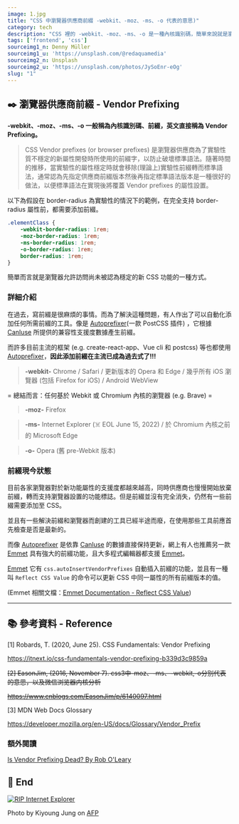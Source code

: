 ```yaml
---
image: 1.jpg
title: "CSS 中瀏覽器供應商前綴 -webkit、-moz、-ms、-o 代表的意思)"
category: tech
description: "CSS 裡的 -webkit、-moz、-ms、-o 是一種內核識別碼，簡單來說就是瀏覽器供應商解決瀏覽器兼容的問題所制定的前綴，每家瀏覽器不一定支援CSS最新的屬性，因此當失效時可能就是少了前綴字。"
tags: ['frontend', 'css']
sourceimg1_n: Denny Müller
sourceimg1_u: 'https://unsplash.com/@redaquamedia'
sourceimg2_n: Unsplash
sourceimg2_u: 'https://unsplash.com/photos/JySoEnr-eOg'
slug: "1"
---
```


## ✒️ 瀏覽器供應商前綴 - Vendor Prefixing
**-webkit、-moz、-ms、-o 一般稱為內核識別碼、前綴，英文直接稱為 Vendor Prefixing。**

> CSS Vendor prefixes (or browser prefixes) 是瀏覽器供應商為了實驗性質不穩定的新屬性開發時所使用的前綴字，以防止破壞標準語法。隨著時間的推移，當實驗性的屬性穩定時就會移除(理論上)實驗性前綴轉而標準語法，通常認為先指定供應商前綴版本然後再指定標準語法版本是一種很好的做法，以便標準語法在實現後將覆蓋 Vendor prefixes 的屬性設置。

以下為假設在 border-radius 為實驗性的情況下的範例，在完全支持 border-radius 屬性前，都需要添加前綴。
```css
.elementClass {
    -webkit-border-radius: 1rem;
    -moz-border-radius: 1rem;
    -ms-border-radius: 1rem;
    -o-border-radius: 1rem;
    border-radius: 1rem;
}
```


簡單而言就是瀏覽器允許訪問尚未被認為穩定的新 CSS 功能的一種方式。

### 詳細介紹

在過去，寫前綴是很麻煩的事情。而為了解決這種問題，有人作出了可以自動化添加任何所需前綴的工具。像是 [Autoprefixer](https://github.com/postcss/autoprefixer)(一款 PostCSS 插件) ，它根據 [CanIuse](https://caniuse.com/) 所提供的兼容性支援度數據產生前綴。

而許多目前主流的框架 (e.g. create-react-app、Vue cli 和 postcss) 等也都使用 [Autoprefixer](https://github.com/postcss/autoprefixer)，**因此添加前綴在主流已成為過去式了!!!**

> **-webkit-**
Chrome / Safari / 更新版本的 Opera 和 Edge / 幾乎所有 iOS 瀏覽器 (包括 Firefox for iOS) / Android WebView

= 總結而言：任何基於 Webkit 或 Chromium 內核的瀏覽器 (e.g. Brave) =

> **-moz-**
Firefox

> **-ms-**
Internet Explorer (☠️ EOL June 15, 2022) / 於 Chromium 內核之前的 Microsoft Edge

> **-o-**
Opera (舊 pre-Webkit 版本)

### 前綴現今狀態

目前各家瀏覽器對於新功能屬性的支援度都越來越高，同時供應商也慢慢開始放棄前綴，轉而支持瀏覽器設置的功能標誌。但是前綴並沒有完全消失，仍然有一些前綴需要添加至 CSS。

並且有一些解決前綴和瀏覽器而創建的工具已經半途而廢，在使用那些工具前應首先檢查是否是最新的。

而像 [Autoprefixer](https://github.com/postcss/autoprefixer) 是依靠 [CanIuse](https://caniuse.com/) 的數據直接保持更新，網上有人也推薦另一款[Emmet](https://emmet.io/) 具有強大的前綴功能，且大多程式編輯器都支援 [Emmet](https://emmet.io/)。

[Emmet](https://emmet.io/) 它有 `css.autoInsertVendorPrefixes` 自動插入前綴的功能，並且有一種叫 `Reflect CSS Value` 的命令可以更新 CSS 中同一屬性的所有前綴版本的值。

(Emmet 相關文檔：[Emmet Documentation - Reflect CSS Value](https://docs.emmet.io/actions/reflect-css-value/))


---

## 📚 參考資料 - Reference

[1] Robards, T. (2020, June 25). CSS Fundamentals: Vendor Prefixing

<https://itnext.io/css-fundamentals-vendor-prefixing-b339d3c9859a>

~~[2] EasonJim, (2016, November 7). css3中-moz、-ms、-webkit,-o分别代表的意思，以及微信浏览器内核分析~~

~~<https://www.cnblogs.com/EasonJim/p/6140097.html>~~

[3] MDN Web Docs Glossary

<https://developer.mozilla.org/en-US/docs/Glossary/Vendor_Prefix>

### 額外閱讀
[Is Vendor Prefixing Dead? By Rob O'Leary](https://css-tricks.com/is-vendor-prefixing-dead/)

## 🌼 End
<a href="/blog/1-1.jpg" target="_blank">

![RIP Internet Explorer](/blog/1-1.jpg "RIP Internet Explorer")

</a>



<p class="img-origin mt-1 mb-3 text-center">
    Photo by Kiyoung Jung on 
    <a href="https://www.afp.com/en/news-hub" target="_blank" class="ud">
        AFP
    </a>
</p>